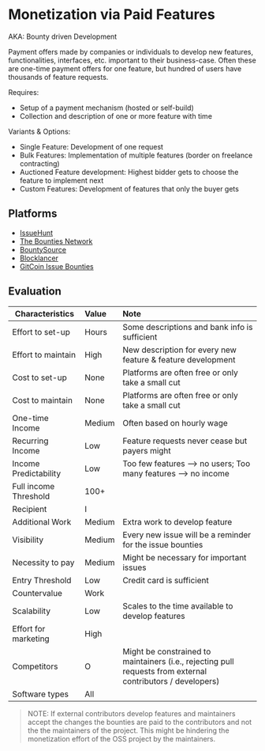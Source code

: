 # Monetization via Paid Features
AKA: Bounty driven Development

Payment offers made by companies or individuals to develop new features, functionalities, interfaces, etc. important to their business-case.
Often these are one-time payment offers for one feature, but hundred of users have thousands of feature requests.

Requires:
* Setup of a payment mechanism (hosted or self-build)
* Collection and description of one or more feature with time

Variants & Options:
* Single Feature: Development of one request
* Bulk Features: Implementation of multiple features (border on freelance contracting)
* Auctioned Feature development: Highest bidder gets to choose the feature to implement next
* Custom Features: Development of features that only the buyer gets

## Platforms
* [IssueHunt](https://issuehunt.io/)
* [The Bounties Network](https://bounties.network/)
* [BountySource](https://bountysource.com/)
* [Blocklancer](https://www.blocklancer.net/)
* [GitCoin Issue Bounties](https://gitcoin.co/explorer/)

## Evaluation

| Characteristics                   | Value  | Note |
| --------------------------------- |:------ |:---- |
| Effort to set-up                  | Hours  | Some descriptions and bank info is sufficient
| Effort to maintain                | High   | New description for every new feature & feature development
| Cost to set-up                    | None   | Platforms are often free or only take a small cut
| Cost to maintain                  | None    | Platforms are often free or only take a small cut
| One-time Income                   | Medium | Often based on hourly wage
| Recurring Income                  | Low    | Feature requests never cease but payers might
| Income Predictability             | Low    | Too few features --> no users; Too many features --> no income
| Full income Threshold             | 100+   | 
| Recipient                         | I      | 
| Additional Work                   | Medium | Extra work to develop feature
| Visibility                        | Medium | Every new issue will be a reminder for the issue bounties
| Necessity to pay                  | Medium | Might be necessary for important issues 
| Entry Threshold                   | Low    | Credit card is sufficient
| Countervalue                      | Work   | 
| Scalability                       | Low    | Scales to the time available to develop features
| Effort for marketing              | High   | 
| Competitors                       | O      | Might be constrained to maintainers (i.e., rejecting pull requests from external contributors / developers)
| Software types                    | All    | 

> NOTE: If external contributors develop features and maintainers accept the changes the bounties are paid to the contributors and not the the maintainers of the project. This might be hindering the monetization effort of the OSS project by the maintainers.